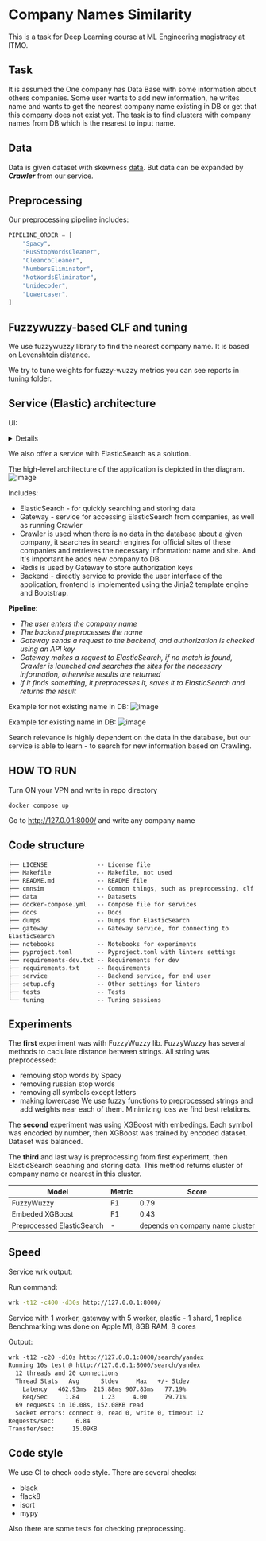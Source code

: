 # Company Names Similarity

This is a task for Deep Learning course at ML Engineering magistracy at ITMO.

## Task

It is assumed the One company has Data Base with some information about others companies. Some user wants to add new information, he writes name and wants to get the nearest company name existing in DB or get that this company does not exist yet. The task is to find clusters with company names from DB which is the nearest to input name.

## Data

Data is given dataset with skewness [data](https://drive.google.com/file/d/1e9bdr7wcQX_YBudQcsKj-sMoIGxQOlK4/view?usp=sharing). But data can be expanded by ***Crawler*** from our service.


## Preprocessing

Our preprocessing pipeline includes:

```python
PIPELINE_ORDER = [
    "Spacy",
    "RusStopWordsCleaner",
    "CleancoCleaner",
    "NumbersEliminator",
    "NotWordsEliminator",
    "Unidecoder",
    "Lowercaser",
]
```

## Fuzzywuzzy-based CLF and tuning

We use fuzzywuzzy library to find the nearest company name.
It is based on Levenshtein distance.

We try to tune weights for fuzzy-wuzzy metrics
you can see reports in [tuning](tuning) folder.


## Service (Elastic) architecture

UI:

<details>

Main page:

![ui](docs/images/UI.png)

Search results page:

![ui-concrete](docs/images/UI-concrete.png)

</details>

We also offer a service with ElasticSearch as a solution.

The high-level architecture of the application is depicted in the diagram.
![image](https://user-images.githubusercontent.com/43779450/197755976-5f36afa8-c5ad-439f-a058-05a33793bf06.png)

Includes:
- ElasticSearch - for quickly searching and storing data
- Gateway - service for accessing ElasticSearch from companies, as well as running Crawler
- Crawler is used when there is no data in the database about a given company, it searches in search engines for official sites of these companies and retrieves the necessary information: name and site. And it's important he adds new company to DB
- Redis is used by Gateway to store authorization keys
- Backend - directly service to provide the user interface of the application, frontend is implemented using the Jinja2 template engine and Bootstrap.

**Pipeline:**
- *The user enters the company name*
- *The backend preprocesses the name*
- *Gateway sends a request to the backend, and authorization is checked using an API key*
- *Gateway makes a request to ElasticSearch, if no match is found, Crawler is launched and searches the sites for the necessary information, otherwise results are returned*
- *If it finds something, it preprocesses it, saves it to ElasticSearch and returns the result*

Example for not existing name in DB:
![image](https://user-images.githubusercontent.com/43779450/197798347-675c5ee4-01a8-4795-9006-12be0510892f.png)

Example for existing name in DB:
![image](https://user-images.githubusercontent.com/43779450/197799499-8ef1cd15-271e-4c5c-bb16-60867df77f23.png)


Search relevance is highly dependent on the data in the database, but our service is able to learn - to search for new information based on Crawling.

## HOW TO RUN

Turn ON your VPN and write in repo directory
```
docker compose up
```

Go to http://127.0.0.1:8000/ and write any company name

## Code structure

```
├── LICENSE              -- License file
├── Makefile             -- Makefile, not used
├── README.md            -- README file
├── cmnsim               -- Common things, such as preprocessing, clf
├── data                 -- Datasets
├── docker-compose.yml   -- Compose file for services
├── docs                 -- Docs
├── dumps                -- Dumps for ElasticSearch
├── gateway              -- Gateway service, for connecting to ElasticSearch
├── notebooks            -- Notebooks for experiments
├── pyproject.toml       -- Pyproject.toml with linters settings
├── requirements-dev.txt -- Requirements for dev
├── requirements.txt     -- Requirements
├── service              -- Backend service, for end user
├── setup.cfg            -- Other settings for linters
├── tests                -- Tests
└── tuning               -- Tuning sessions
```


## Experiments

The **first** experiment was with FuzzyWuzzy lib. FuzzyWuzzy has several methods to caclulate distance between strings. All string was preprocessed:
* removing stop words by Spacy
* removing russian stop words
* removing all symbols except letters
* making lowercase
We use fuzzy functions to preprocessed strings and add weights near each of them. Minimizing loss we find best relations.

The **second** experiment was using XGBoost with embedings. Each symbol was encoded by number, then XGBoost was trained by encoded dataset. Dataset was balanced.

The **third** and last way is preprocessing from first experiment, then ElasticSearch seaching and storing data. This method returns cluster of company name or nearest in this cluster.

| Model | Metric | Score |
|-------|------|--------|
| FuzzyWuzzy | F1   | 0.79 |
| Embeded XGBoost | F1   | 0.43 |
| Preprocessed ElasticSearch | -    | depends on company name cluster |

## Speed

Service wrk output:

Run command:

```bash
wrk -t12 -c400 -d30s http://127.0.0.1:8000/
```

Service with 1 worker, gateway with 5 worker, elastic - 1 shard, 1 replica
Benchmarking was done on Apple M1, 8GB RAM, 8 cores

Output:
```
wrk -t12 -c20 -d10s http://127.0.0.1:8000/search/yandex
Running 10s test @ http://127.0.0.1:8000/search/yandex
  12 threads and 20 connections
  Thread Stats   Avg      Stdev     Max   +/- Stdev
    Latency   462.93ms  215.88ms 907.83ms   77.19%
    Req/Sec     1.84      1.23     4.00     79.71%
  69 requests in 10.08s, 152.08KB read
  Socket errors: connect 0, read 0, write 0, timeout 12
Requests/sec:      6.84
Transfer/sec:     15.09KB
```

## Code style

We use CI to check code style. There are several checks:

* black
* flack8
* isort
* mypy

Also there are some tests for checking preprocessing.
